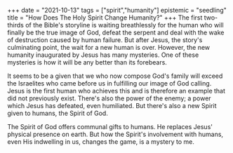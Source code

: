 +++
date = "2021-10-13"
tags = ["spirit","humanity"]
epistemic = "seedling"
title = "How Does The Holy Spirit Change Humanity?"
+++
The first two-thirds of the Bible's storyline is waiting breathlessly for the human who will finally be the true image of God, defeat the serpent and deal with the wake of destruction caused by human failure. But after Jesus, the story's culminating point, the wait for a new human is over. However, the new humanity inaugurated by Jesus has many mysteries. One of these mysteries is how it will be any better than its forebears.

It seems to be a given that we who now compose God's family will exceed the Israelites who came before us in fulfilling our image of God calling. Jesus is the first human who achieves this and is therefore an example that did not previously exist. There's also the power of the enemy; a power which Jesus has defeated, even humiliated. But there's also a new Spirit given to humans, the Spirit of God.

The Spirit of God offers communal gifts to humans. He replaces Jesus' physical presence on earth. But how the Spirit's involvement with humans, even His indwelling in us, changes the game, is a mystery to me.
